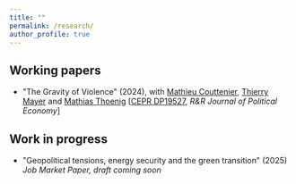 ```yaml
---
title: ""
permalink: /research/
author_profile: true
---
```



Working papers
--------------

- "The Gravity of Violence" (2024), with [Mathieu Couttenier](https://sites.google.com/site/coutteniermathieu/), [Thierry Mayer](https://sites.google.com/site/thierrymayer/) and [Mathias Thoenig](https://people.unil.ch/mathiasthoenig/) [[CEPR DP19527](https://drive.google.com/file/d/1EmlnwO41rYt0nHe8506BVSpWk6HnPAIe/view), _R&R Journal of Political Economy_]


Work in progress
--------------
- "Geopolitical tensions, energy security and the green transition" (2025)
_Job Market Paper, draft coming soon_

